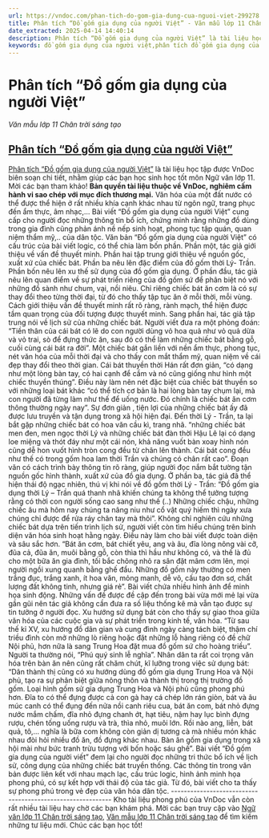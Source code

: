 ```yaml
---
url: https://vndoc.com/phan-tich-do-gom-gia-dung-cua-nguoi-viet-299278
title: Phân tích “Đồ gốm gia dụng của người Việt” - Văn mẫu lớp 11 Chân trời sáng tạo - VnDoc.com
date_extracted: 2025-04-14 14:40:14
description: Phân tích “Đồ gốm gia dụng của người Việt” là tài liệu học tập được VnDoc biên soạn chi tiết, nhằm giúp các bạn học sinh học tốt môn Ngữ văn lớp 11
keywords: đồ gốm gia dụng của người việt,phân tích đồ gốm gia dụng của người việt,soạn bài đồ gốm gia dụng của người việt,đồ gốm gia dụng của người việt phân tích,đồ gốm gia dụng của người việt ngữ văn 11,dàn ý đồ gốm gia dụng của người việt,đồ gốm gia dụng của người việt chân trời sáng tạo
---
```


# Phân tích “Đồ gốm gia dụng của người Việt”
 _Văn mẫu lớp 11 Chân trời sáng tạo_
## [Phân tích “Đồ gốm gia dụng của người Việt”](<https://vndoc.com/phan-tich-do-gom-gia-dung-cua-nguoi-viet-299278>)
[Phân tích “Đồ gốm gia dụng của người Việt”](<https://vndoc.com/phan-tich-do-gom-gia-dung-cua-nguoi-viet-299278>) là tài liệu học tập được VnDoc biên soạn chi tiết, nhằm giúp các bạn học sinh học tốt môn Ngữ văn lớp 11. Mời các bạn tham khảo\!
**Bản quyền tài liệu thuộc về VnDoc, nghiêm cấm hành vi sao chép với mục đích thương mại.**
Văn hóa của một đất nước có thể được thể hiện ở rất nhiều khía cạnh khác nhau từ ngôn ngữ, trang phục đến ẩm thực, âm nhạc,... Bài viết “Đồ gốm gia dụng của người Việt” cung cấp cho người đọc những thông tin bổ ích, chứng minh rằng những đồ dùng trong gia đình cũng phản ánh nề nếp sinh hoạt, phong tục tập quán, quan niệm thẩm mỹ,.. của dân tộc.
Văn bản “Đồ gốm gia dụng của người Việt” có cấu trúc của bài viết logic, có thể chia làm bốn phần. Phần một, tác giả giới thiệu về vấn đề thuyết minh. Phần hai tập trung giới thiệu về nguồn gốc, xuất xứ của chiếc bát. Phần ba nêu lên đặc điểm của đồ gốm thời Lý- Trần. Phần bốn nêu lên xu thế sử dụng của đồ gốm gia dụng.
Ở phần đầu, tác giả nêu lên quan điểm về sự phát triển riêng của đồ gốm sứ để phân biệt nó với những đồ sành như chum, vại, nồi niêu. Chỉ riêng chiếc bát ăn cơm là có sự thay đổi theo từng thời đại, từ đó cho thấy tập tục ăn ở mỗi thời, mỗi vùng. Cách giới thiệu vấn đề thuyết minh rất rõ ràng, rành mạch, thể hiện được tầm quan trọng của đối tượng được thuyết minh.
Sang phần hai, tác giả tập trung nói về lịch sử của những chiếc bát. Người viết đưa ra một phỏng đoán: “Tiền thân của cái bát có lẽ do con người dùng vỏ hoa quả như vỏ quả dừa và vỏ trai, sò để đựng thức ăn, sau đó có thể làm những chiếc bát bằng gỗ, cuối cùng cái bát ra đời”. Một chiếc bát gắn liền với nền ẩm thực, phong tục, nét văn hóa của mỗi thời đại và cho thấy con mắt thẩm mỹ, quan niệm về cái đẹp thay đổi theo thời gian. Cái bát thuyền thời Hán rất đơn giản, “có dạng như một lòng bàn tay, có hai cạnh để cầm và nó cũng giống như hình một chiếc thuyền thúng”. Điều này làm nên nét đặc biệt của chiếc bát thuyền so với những loại bát khác “có thể tích cơ bản là hai lòng bàn tay chụm lại, mà con người đã từng làm như thế để uống nước. Đó chính là chiếc bát ăn cơm thông thường ngày nay”. Sự đơn giản , tiện lợi của những chiếc bát ấy đã được lưu truyền và tận dụng trong xã hội hiện đại. Đến thời Lý - Trần, ta lại bắt gặp những chiếc bát có hoa văn cầu kì, trang nhã. “những chiếc bát men đen, men ngọc thời Lý và những chiếc bát đàn thời Hậu Lê lại có dạng loe miệng và thót đáy như một cái nón, khả năng vuốt bàn xoay hình nón cũng dễ hon vuốt hình tròn cong đều từ chân lên thành. Cái bát cong đều như thế có trong gốm hoa lam thời Trần và chúng có chân rất cao”. Đoạn văn có cách trình bày thông tin rõ ràng, giúp người đọc nắm bắt tường tận nguồn gốc hình thành, xuất xứ của đồ gia dụng.
Ở phần ba, tác giả đã thể hiện thái độ ngạc nhiên, thú vị khi nói về đồ gốm thời Lý - Trần: “Đồ gốm gia dụng thời Lý – Trần quá thanh nhã khiến chúng ta không thể tưởng tượng rằng có thời con người sống cao sang như thế \(..\) Những chiếc chậu, những chiếc âu mà hôm nay chúng ta nâng niu như cổ vật quý hiếm thì ngày xưa chúng chỉ được để rửa ráy chân tay mà thôi”. Không chỉ nghiên cứu những chiếc bát dựa trên tiến trình lịch sử, người viết còn tìm hiểu chúng trên bình diện văn hóa sinh hoạt hằng ngày. Điều này làm cho bài viết được toàn diện và sâu sắc hơn. “Bát ăn cơm, bát chiết yêu, ang và âu, đĩa lòng nông vài cỡ, đũa cả, đũa ăn, muôi bằng gỗ, còn thìa thì hầu như không có, và thế là đủ cho một bữa ăn gia đình, tối bắc chõng nhỏ ra sân đặt mâm cơm lên, mọi người ngồi xung quanh bằng ghế đẩu. Những đồ gốm này thường có men trắng đục, trắng xanh, ít hoa văn, mỏng manh, dễ võ, cấu tạo đơn sơ, chất lượng đất không tinh, nhưng giá rẻ”. Bài viết chứa nhiều hình ảnh để minh họa sinh động. Những vấn đề được đề cập đến trong bài vừa mới mẻ lại vừa gần gũi nên tác giả không cần đưa ra số liệu thống kê mà vẫn tạo được sự tin tưởng ở người đọc.
Xu hướng sử dụng bát còn cho thấy sự giao thoa giữa văn hóa của các cuộc gia và sự phát triển trong kinh tế, văn hóa. “Từ sau thế kỉ XV, xu hướng đồ dân gian và cung đình ngày càng tách biệt, thậm chí triều đình còn mở những lò riêng hoặc đặt những lỗ hàng riêng có đề chữ Nội phủ, hơn nữa là sang Trung Hoa đặt mua đồ gốm sứ cho hoàng triều”. Người ta thường nói, “Phú quý sinh lễ nghĩa”. Nhân dân ta rất coi trọng văn hóa trên bàn ăn nên cũng rất chăm chút, kĩ lưỡng trong việc sử dụng bát: “Dân thành thị cũng có xu hướng dùng đồ gốm gia dụng Trung Hoa và Nội phủ, tạo ra sự phân biệt giữa nông thôn và thành thị trong thị trường đồ gốm. Loại hình gốm sử gia dụng Trung Hoa và Nội phủ cũng phong phú hơn. Đĩa to có thể đựng được cả con gà hay cá chép lớn rán giòn, bát và âu múc canh có thể đụng đến nửa nồi canh riêu cua, bát ăn com, bát nhỏ đựng nước mắm chấm, đĩa nhỏ đựng chanh ớt, hạt tiêu, nậm hay lục bình đựng rượu, chén tống uống rượu và trà, thìa nhỏ, muôi lớn. Rồi nào ang, liễn, bát quả, tô,... nghĩa là bữa com không còn giản dị tương cà mà nhiều món khác nhau đòi hỏi nhiều đồ ăn, đồ đựng khác nhau. Bàn ăn gốm gia dụng trong xã hội mài như bức tranh trừu tượng với bốn hoặc sáu ghế”.
Bài viết “Đồ gốm gia dụng của người viết” đem lại cho người đọc những tri thức bổ ích về lịch sử, công dụng của những chiếc bát truyền thống. Các thông tin trong văn bản được liên kết với nhau mạch lạc, cấu trúc logic, hình ảnh minh họa phong phú, có sự kết hợp với thái độ của tác giả. Từ đó, bài viết cho ta thấy sự phong phú trong vẻ đẹp của văn hóa dân tộc.
\-----------------------------------------------------------
Kho tài liệu phong phú của VnDoc vẫn còn rất nhiều tài liệu hay chờ các bạn khám phá. Mời các bạn truy cập vào [Ngữ văn lớp 11 Chân trời sáng tạo](<https://vndoc.com/ngu-van-11-chan-troi-sang-tao>), [Văn mẫu lớp 11 Chân trời sáng tạo](<https://vndoc.com/van-mau-lop-11-chan-troi-sang-tao>) để tìm kiếm những tư liệu mới. Chúc các bạn học tốt\!
